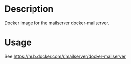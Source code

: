 # Description
Docker image for the mailserver docker-mailserver.

# Usage
See https://hub.docker.com/r/mailserver/docker-mailserver
